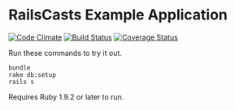 # RailsCasts Example Application

[![Code Climate](https://codeclimate.com/github/ecolell/screencaster.png)](https://codeclimate.com/github/ecolell/screencaster)
[![Build Status](https://travis-ci.org/ecolell/screencaster.svg?branch=master)](https://travis-ci.org/ecolell/screencaster)
[![Coverage Status](https://coveralls.io/repos/github/ecolell/screencaster/badge.svg?branch=master)](https://coveralls.io/github/ecolell/screencaster?branch=master)

Run these commands to try it out.

```
bundle
rake db:setup
rails s
```

Requires Ruby 1.9.2 or later to run.
